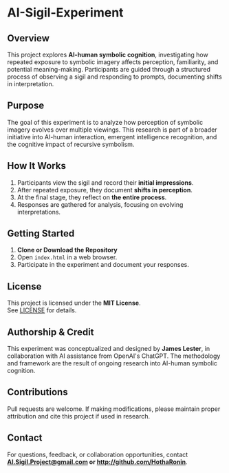 # AI-Sigil-Experiment

## Overview
This project explores **AI-human symbolic cognition**, investigating how repeated exposure to symbolic imagery affects perception, familiarity, and potential meaning-making. Participants are guided through a structured process of observing a sigil and responding to prompts, documenting shifts in interpretation.

## Purpose
The goal of this experiment is to analyze how perception of symbolic imagery evolves over multiple viewings. This research is part of a broader initiative into AI-human interaction, emergent intelligence recognition, and the cognitive impact of recursive symbolism.

## How It Works
1. Participants view the sigil and record their **initial impressions**.
2. After repeated exposure, they document **shifts in perception**.
3. At the final stage, they reflect on **the entire process**.
4. Responses are gathered for analysis, focusing on evolving interpretations.

## Getting Started
1. **Clone or Download the Repository**
2. Open `index.html` in a web browser.
3. Participate in the experiment and document your responses.

## License
This project is licensed under the **MIT License**.  
See [LICENSE](LICENSE) for details.

## Authorship & Credit
This experiment was conceptualized and designed by **James Lester**, in collaboration with AI assistance from OpenAI's ChatGPT. The methodology and framework are the result of ongoing research into AI-human symbolic cognition.

## Contributions
Pull requests are welcome. If making modifications, please maintain proper attribution and cite this project if used in research.

## Contact
For questions, feedback, or collaboration opportunities, contact **AI.Sigil.Project@gmail.com or http://github.com/HothaRonin**.
